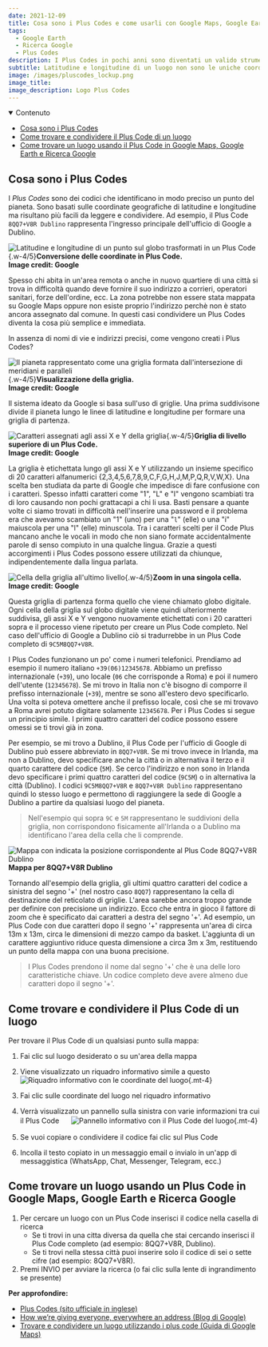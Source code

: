 ```yaml
---
date: 2021-12-09
title: Cosa sono i Plus Codes e come usarli con Google Maps, Google Earth e Ricerca Google
tags:
  - Google Earth
  - Ricerca Google
  - Plus Codes
description: I Plus Codes in pochi anni sono diventati un valido strumento per localizzare una posizione specifica su una mappa
subtitle: Latitudine e longitudine di un luogo non sono le uniche coordinate che permettono di localizzare un punto geografico. Al loro posto puoi usare i Plus Codes. Vediamo cosa sono e come utilizzarli in Google Maps.
image: /images/pluscodes_lockup.png
image_title:
image_description: Logo Plus Codes
---
```


<nav class="mt-8">
<details class="bg-gray-100 dark:bg-gray-800 text-sm lg:text-base p-4" open>
  <summary>Contenuto</summary>

- [Cosa sono i Plus Codes](#cosa-sono-i-plus-codes)
- [Come trovare e condividere il Plus Code di un luogo](#come-trovare-e-condividere-il-plus-code-di-un-luogo)
- [Come trovare un luogo usando il Plus Code in Google Maps, Google Earth e Ricerca Google](#come-trovare-un-luogo-usando-un-plus-code-in-google-maps%2C-google-earth-e-ricerca-google)

</details>
</nav>

## Cosa sono i Plus Codes

I <dfn>Plus Codes</dfn> sono dei codici che identificano in modo preciso un punto del pianeta. Sono basati sulle coordinate geografiche di latitudine e longitudine ma risultano più facili da leggere e condividere. Ad esempio, il Plus Code `8QQ7+V8R Dublino` rappresenta l'ingresso principale dell'ufficio di Google a Dublino.

![Latitudine e longitudine di un punto sul globo trasformati in un Plus Code](/images/plus-codes-latitudine-longitudine-globo.svg "Un Plus Code è calcolato partendo da latitudine e longitudine di un punto sul globo"){.w-4/5}**Conversione delle coordinate in Plus Code.<br>Image credit: Google**

Spesso chi abita in un'area remota o anche in nuovo quartiere di una città si trova in difficoltà quando deve fornire il suo indirizzo a corrieri, operatori sanitari, forze dell'ordine, ecc. La zona potrebbe non essere stata mappata su Google Maps oppure non esiste proprio l'indirizzo perchè non è stato ancora assegnato dal comune. In questi casi condividere un Plus Codes diventa la cosa più semplice e immediata.

In assenza di nomi di vie e indirizzi precisi, come vengono creati i Plus Codes?

![Il pianeta rappresentato come una griglia formata dall'intersezione di meridiani e paralleli](/images/plus-codes-grid.svg){.w-4/5}**Visualizzazione della griglia.<br>Image credit: Google**

Il sistema ideato da Google si basa sull'uso di griglie. Una prima suddivisone divide il pianeta lungo le linee di latitudine e longitudine per formare una griglia di partenza.

![Caratteri assegnati agli assi X e Y della griglia](/images/plus-codes-grid-axis-x-y.svg){.w-4/5}**Griglia di livello superiore di un Plus Code.<br>Image credit: Google**

La griglia è etichettata lungo gli assi X e Y utilizzando un insieme specifico di 20 caratteri alfanumerici <wbr>{2,3,4,5,</wbr>6,7,8,9,<wbr>C,F,G,H,J,M,P,<wbr>Q,R,V,</wbr>W,X}. Una scelta ben studiata da parte di Google che impedisce di fare confusione con i caratteri. Spesso infatti caratteri come "1", "L" e "l" vengono scambiati tra di loro causando non pochi grattacapi a chi li usa. Basti pensare a quante volte ci siamo trovati in difficoltà nell'inserire una password e il problema era che avevamo scambiato un "1" (uno) per una "`l`" (elle) o una "i" maiuscola per una "l" (elle) minuscola. Tra i caratteri scelti per il Code Plus mancano anche le vocali in modo che non siano formate accidentalmente parole di senso compiuto in una qualche lingua. Grazie a questi accorgimenti i Plus Codes possono essere utilizzati da chiunque, indipendentemente dalla lingua parlata.

![Cella della griglia all'ultimo livello](/images/plus-codes-zooming-into-an-individual-cell.svg){.w-4/5}**Zoom in una singola cella.<br>Image credit: Google**

Questa griglia di partenza forma quello che viene chiamato globo digitale. Ogni cella della griglia sul globo digitale viene quindi ulteriormente suddivisa, gli assi X e Y vengono nuovamente etichettati con i 20 caratteri sopra e il processo viene ripetuto per creare un Plus Code completo. Nel caso dell'ufficio di Google a Dublino ciò si tradurrebbe in un Plus Code completo di `9C5M8QQ7+V8R`.

I Plus Codes funzionano un po' come i numeri telefonici. Prendiamo ad esempio il numero italiano `+39(06)12345678`. Abbiamo un prefisso internazionale (`+39`), uno locale (`06` che corrisponde a Roma) e poi il numero dell'utente (`12345678`). Se mi trovo in Italia non c'è bisogno di comporre il prefisso internazionale (`+39`), mentre se sono all'estero devo specificarlo. Una volta si poteva omettere anche il prefisso locale, così che se mi trovavo a Roma avrei potuto digitare solamente `12345678`. Per i Plus Codes si segue un principio simile. I primi quattro caratteri del codice possono essere omessi se ti trovi già in zona.

Per esempio, se mi trovo a Dublino, il Plus Code per l'ufficio di Google di Dublino può essere abbreviato in `8QQ7+V8R`. Se mi trovo invece in Irlanda, ma non a Dublino, devo specificare anche la città o in alternativa il terzo e il quarto carattere del codice (`5M`). Se cerco l'indirizzo e non sono in Irlanda devo specificare i primi quattro caratteri del codice (`9C5M`) o in alternativa la città (Dublino). I codici `9C5M8QQ7+V8R` e `8QQ7+V8R Dublino` rappresentano quindi lo stesso luogo e permettono di raggiungere la sede di Google a Dublino a partire da qualsiasi luogo del pianeta.

> Nell'esempio qui sopra `9C` e `5M` rappresentano le suddivioni della griglia, non corrispondono fisicamente all'Irlanda o a Dublino ma identificano l'area della cella che li comprende.

![Mappa con indicata la posizione corrispondente al Plus Code 8QQ7+V8R Dublino](/images/plus-codes-mappa-google.png)**Mappa per 8QQ7+V8R Dublino**

Tornando all'esempio della griglia, gli ultimi quattro caratteri del codice a sinistra del segno '+' (nel nostro caso `8QQ7`) rappresentano la cella di destinazione del reticolato di griglie. L'area sarebbe ancora troppo grande per definire con precisione un indirizzo. Ecco che entra in gioco il fattore di zoom che è specificato dai caratteri a destra del segno '+'. Ad esempio, un Plus Code con due caratteri dopo il segno '+' rappresenta un'area di circa 13m x 13m, circa le dimensioni di mezzo campo da basket. L'aggiunta di un carattere aggiuntivo riduce questa dimensione a circa 3m x 3m, restituendo un punto della mappa con una buona precisione.

> I Plus Codes prendono il nome dal segno '+' che è una delle loro caratteristiche chiave. Un codice completo deve avere almeno due caratteri dopo il segno '+'.

## Come trovare e condividere il Plus Code di un luogo

Per trovare il Plus Code di un qualsiasi punto sulla mappa:

1. Fai clic sul luogo desiderato o su un'area della mappa
2. Viene visualizzato un riquadro informativo simile a questo
   ![Riquadro informativo con le coordinate del luogo](/images/plus-code-riquadro-informativo.png "Riquadro informativo con le coordinate del luogo"){.mt-4}

3. Fai clic sulle coordinate del luogo nel riquadro informativo
4. Verrà visualizzato un pannello sulla sinistra con varie informazioni tra cui il Plus Code&nbsp;<img src="/images/ic_plus_code.png" width="16" height="16" class="w-4 inline-block">
   ![Pannello informativo con il Plus Code del luogo](/images/plus-code-pannello-google-maps.png){.mt-4}

5. Se vuoi copiare o condividere il codice fai clic sul Plus Code&nbsp;<img src="/images/ic_plus_code.png" width="16" height="16" class="w-4 inline-block">
6. Incolla il testo copiato in un messaggio email o invialo in un'app di messaggistica (WhatsApp, Chat, Messenger, Telegram, ecc.)

## Come trovare un luogo usando un Plus Code in Google Maps, Google Earth e Ricerca Google

1. Per cercare un luogo con un Plus Code inserisci il codice nella casella di ricerca
   - Se ti trovi in una citta diversa da quella che stai cercando inserisci il Plus Code completo (ad esempio: 8QQ7+V8R, Dublino).
   - Se ti trovi nella stessa città puoi inserire solo il codice di sei o sette cifre (ad esempio: 8QQ7+V8R).
2. Premi INVIO per avviare la ricerca (o fai clic sulla lente di ingrandimento se presente)

**Per approfondire:**

- [Plus Codes (sito ufficiale in inglese)](http://maps.google.com/pluscodes/)
- [How we’re giving everyone, everywhere an address (Blog di Google)](https://www.blog.google/products/maps/google-maps-101-giving-everyone-everywhere-an-address/)
- [Trovare e condividere un luogo utilizzando i plus code (Guida di Google Maps)](https://support.google.com/maps/answer/7047426?hl=it&co=GENIE.Platform%3DDesktop&oco=0)
